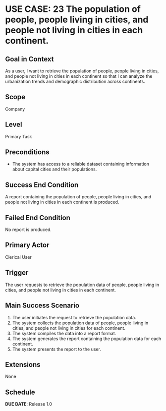 # USE CASE: 23 The population of people, people living in cities, and people not living in cities in each continent.

## Goal in Context

As a user, I want to retrieve the population of people, people living in cities, and people not living in cities in each continent so that I can analyze the urbanization trends and demographic distribution across continents.

## Scope

Company

## Level

Primary Task

## Preconditions

- The system has access to a reliable dataset containing information about capital cities and their populations.

## Success End Condition

A report containing the population of people, people living in cities, and people not living in cities in each continent is produced.

## Failed End Condition

No report is produced.

## Primary Actor

Clerical User

## Trigger

The user requests to retrieve the population data of people, people living in cities, and people not living in cities in each continent.

## Main Success Scenario

1. The user initiates the request to retrieve the population data.
2. The system collects the population data of people, people living in cities, and people not living in cities for each continent.
3. The system compiles the data into a report format.
4. The system generates the report containing the population data for each continent.
5. The system presents the report to the user.

## Extensions

None

## Schedule

**DUE DATE**: Release 1.0
